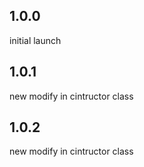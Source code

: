 ## 1.0.0

 initial launch

## 1.0.1
 new modify in cintructor class

## 1.0.2
 new modify in cintructor class
